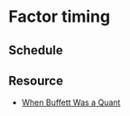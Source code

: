 # Factor timing





## Schedule




## Resource

- [When Buffett Was a Quant]('resource/When_Buffet_was_a_Quant.pdf')




